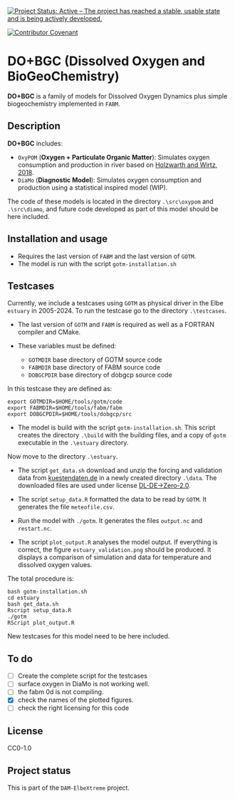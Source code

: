 <!--
SPDX-FileCopyrightText: 2025 Helmholtz-Zentrum hereon GmbH
SPDX-License-Identifier: CC0-1.0
SPDX-FileContributor Ovidio Garcia-Oliva <ovidio.garcia@hereon.de>
--> 

<!--
[![Open Code](https://img.shields.io/badge/_%3C%2F%3E-open_code-92c02e?logo=gnometerminal&logoColor=lightblue&link=https://www.comses.net/resources/open-code-badge/)](LINK HERE)
[![DOI](https://zenodo.org/badge/DOI/10.5281/zenodo.8430014.svg)](LINK HERE)
[![JOSS status](https://joss.theoj.org/papers/84a737c77c6d676d0aefbcef8974b138/status.svg)](LINK HERE)
-->
[![Project Status: Active – The project has reached a stable, usable state and is being actively developed.](https://www.repostatus.org/badges/latest/active.svg)](https://www.repostatus.org/#active)
<!--
[![OpenSSF Best Practices](https://bestpractices.coreinfrastructure.org/projects/7240/badge)](https://bestpractices.coreinfrastructure.org/projects/7240)
-->
[![Contributor Covenant](https://img.shields.io/badge/Contributor%20Covenant-2.1-4baaaa.svg)](./doc/contributing/code_of_conduct.md)
<!-- For this we need to open the repo
[![REUSE status](https://api.reuse.software/badge/github.com/fsfe/reuse-tool)](https://api.reuse.software/info/codebase.helmholtz.cloud/mussel/netlogo-northsea-species)
--> 
<!-- [![Prettier style](https://img.shields.io/badge/code_style-prettier-ff69b4.svg?style=flat-square)](https://github.com/prettier/prettier)
[![CodeFactor](https://www.codefactor.io/repository/github/platipodium/vinos/badge)](https://www.codefactor.io/repository/github/platipodium/vinos
[![Pipeline](https://codebase.helmholtz.cloud/mussel/netlogo-northsea-species/badges/main/pipeline.svg)](https://codebase.helmholtz.cloud/mussel/netlogo-northsea-species/-/pipelines) 
-->

# DO+BGC (Dissolved Oxygen and BioGeoChemistry)

**DO+BGC** is a family of models for Dissolved Oxygen Dynamics plus simple biogeochemistry implemented in `FABM`.

## Description
**DO+BGC** includes:

* `OxyPOM` (**Oxygen + Particulate Organic Matter**): Simulates oxygen consumption and production in river based on [Holzwarth and Wirtz, 2018](https://doi.org/10.1016/j.ecss.2018.01.020). 
* `DiaMo` (**Diagnostic Model**): Simulates oxygen consumption and production using a statistical inspired model (WIP). 

The code of these models is located in the directory `.\src\oxypom` and `.\src\diamo`, and future code developed as part of this model should be here included.

## Installation and usage
* Requires the last version of `FABM` and the last version of `GOTM`.
* The model is run with the script `gotm-installation.sh`   

## Testcases
Currently, we include a testcases using `GOTM` as physical driver in the Elbe `estuary` in 2005-2024.
To run the testcase go to the directory `.\testcases`.

* The last version of `GOTM` and `FABM` is required as well as a FORTRAN compiler and CMake.

* These variables must be defined: 
    - `GOTMDIR` base directory of GOTM source code
    - `FABMDIR` base directory of FABM source code
    - `DOBGCPDIR` base directory of dobgcp source code

In this testcase they are defined as:

```
export GOTMDIR=$HOME/tools/gotm/code
export FABMDIR=$HOME/tools/fabm/fabm
export DOBGCPDIR=$HOME/tools/dobgcp/src
```

* The model is build with the script `gotm-installation.sh`. 
This script creates the directory `.\build` with the building files, and a copy of `gotm` executable in the `.\estuary` directory.

Now move to the directory `.\estuary`.

* The script `get_data.sh` download and unzip the forcing and validation data from [kuestendaten.de](https://www.kuestendaten.de) in a newly created directory `.\data`.
The downloaded files are used under license [DL-DE->Zero-2.0](https://www.govdata.de/dl-de/zero-2-0).

* The script `setup_data.R` formatted the data to be read by `GOTM`. It generates the file `meteofile.csv`.

* Run the model with `./gotm`. It generates the files `output.nc` and `restart.nc`.

* The script `plot_output.R` analyses the model output.
If everything is correct, the figure `estuary_validation.png` should be produced.
It displays a comparison of simulation and data for temperature and dissolved oxygen values.


The total procedure is:

```
bash gotm-installation.sh
cd estuary
bash get_data.sh
Rscript setup_data.R
./gotm
RScript plot_output.R
```

New testcases for this model need to be here included.

## To do
- [ ] Create the complete script for the testcases
- [ ] surface oxygen in DiaMo is not working well.
- [ ] the fabm 0d is not compiling.
- [x] check the names of the plotted figures.
- [ ] check the right licensing for this code

## License
CC0-1.0

## Project status
This is part of the `DAM-ElbeXtreme` project.